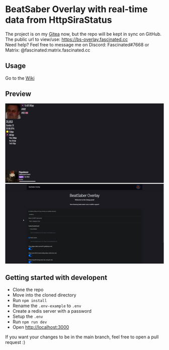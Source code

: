 # BeatSaber Overlay with real-time data from HttpSiraStatus

The project is on my [Gitea](https://git.fascinated.cc/Fascinated/beatsaber-overlay) now, but the repo will be kept in sync on GitHub. <br />
The public url to view/use: <https://bs-overlay.fascinated.cc> <br />
Need help? Feel free to message me on Discord: Fascinated#7668 or Matrix: @fascinated:matrix.fascinated.cc

## Usage

Go to the [Wiki](https://git.fascinated.cc/Fascinated/beatsaber-overlay/wiki/Usage)

## Preview

![Overlay](./assets/overlay.png)
![Builder Menu](./assets/builder.png)

## Getting started with developent

- Clone the repo
- Move into the cloned directory
- Run `npm install`
- Rename the `.env-example` to `.env`
- Create a redis server with a password
- Setup the `.env`
- Run `npm run dev`
- Open <http://localhost:3000>

If you want your changes to be in the main branch, feel free to open a pull request :)
